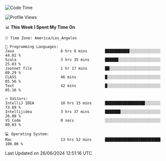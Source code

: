 <!--START_SECTION:waka-->
![Code Time](http://img.shields.io/badge/Code%20Time-1%2C072%20hrs%203%20mins-blue)

![Profile Views](http://img.shields.io/badge/Profile%20Views-0-blue)

📊 **This Week I Spent My Time On** 

```text
🕑︎ Time Zone: America/Los_Angeles

💬 Programming Languages: 
Java                     6 hrs 6 mins        ███████████░░░░░░░░░░░░░░   44.02 % 
Scala                    3 hrs 35 mins       ██████░░░░░░░░░░░░░░░░░░░   25.83 % 
Jsonnet file             1 hr 17 mins        ██░░░░░░░░░░░░░░░░░░░░░░░   09.29 % 
CLASS                    46 mins             █░░░░░░░░░░░░░░░░░░░░░░░░   05.56 % 
Text                     42 mins             █░░░░░░░░░░░░░░░░░░░░░░░░   05.16 % 

🔥 Editors: 
IntelliJ IDEA            10 hrs 15 mins      ██████████████████░░░░░░░   73.89 % 
Intellijidea             3 hrs 37 mins       ███████░░░░░░░░░░░░░░░░░░   26.08 % 
VS Code                  0 secs              ░░░░░░░░░░░░░░░░░░░░░░░░░   00.03 % 

💻 Operating System: 
Mac                      13 hrs 52 mins      █████████████████████████   100.00 % 
```


 Last Updated on 26/06/2024 12:51:16 UTC
<!--END_SECTION:waka-->

